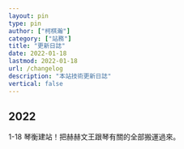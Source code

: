 ```yaml
---
layout: pin
type: pin
author: ["柯棋瀚"]
category: ["站務"]
title: "更新日誌"
date: 2022-01-18
lastmod: 2022-01-18
url: /changelog
description: "本站技術更新日誌"
vertical: false
---
```


## 2022

1-18 琴衡建站！把赫赫文王跟琴有關的全部搬運過來。